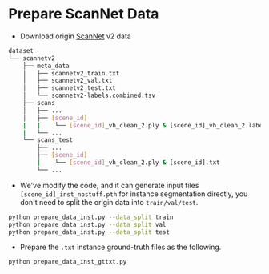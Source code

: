 # Prepare ScanNet Data
- Download origin [ScanNet](https://github.com/ScanNet/ScanNet) v2 data
```sh
dataset
└── scannetv2
    ├── meta_data
    │   ├── scannetv2_train.txt
    │   ├── scannetv2_val.txt
    │   ├── scannetv2_test.txt
    │   └── scannetv2-labels.combined.tsv
    ├── scans
    │   ├── ...
    │   ├── [scene_id]
    |   |    └── [scene_id]_vh_clean_2.ply & [scene_id]_vh_clean_2.labels.ply & [scene_id]_vh_clean_2.0.010000.segs.json & [scene_id].aggregation.json
    |   └── ...
    └── scans_test
        ├── ...
        ├── [scene_id]
        |    └── [scene_id]_vh_clean_2.ply & [scene_id].txt
        └── ...
```

- We've modify the code, and it can generate input files `[scene_id]_inst_nostuff.pth` for instance segmentation directly, you don't need to split the origin data into `train/val/test`.
```sh
python prepare_data_inst.py --data_split train
python prepare_data_inst.py --data_split val
python prepare_data_inst.py --data_split test
```
- Prepare the `.txt` instance ground-truth files as the following.
```sh
python prepare_data_inst_gttxt.py
```


